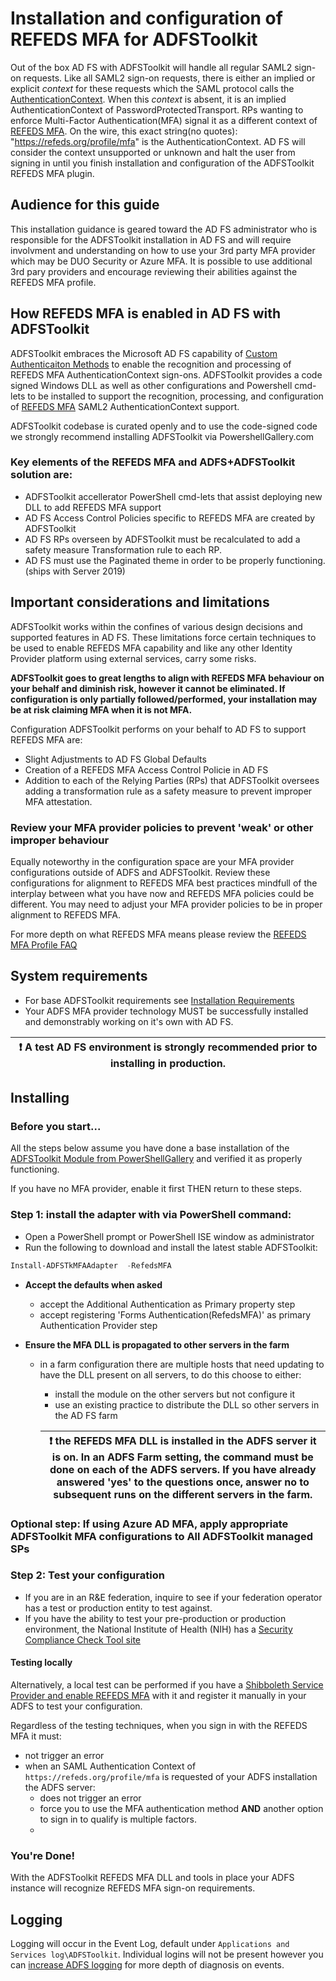 # Installation and configuration of REFEDS MFA for ADFSToolkit

Out of the box AD FS with ADFSToolkit will handle all regular SAML2 sign-on requests. Like all SAML2 sign-on requests, there is either an implied or explicit _context_ for these requests which the SAML protocol calls the [AuthenticationContext](https://docs.oasis-open.org/security/saml/v2.0/saml-authn-context-2.0-os.pdf). When this _context_ is absent, it is an implied AuthenticationContext of PasswordProtectedTransport.  RPs wanting to enforce Multi-Factor Authentication(MFA)  signal it as a different context of  [REFEDS MFA](https://refeds.org/profile/mfa). On the wire, this exact string(no quotes): "https://refeds.org/profile/mfa"  is the AuthenticationContext. AD FS will consider the context unsupported  or unknown and halt  the user from signing in until you finish installation and configuration of the ADFSToolkit REFEDS MFA plugin.

## Audience for this guide
This installation guidance is geared toward the AD FS administrator who is responsible for the ADFSToolkit installation in AD FS and will require involvment and understanding on how to use your 3rd party MFA provider which may be DUO Security or Azure MFA. It is possible to use additional 3rd pary providers and encourage reviewing their abilities against the REFEDS MFA profile.

## How REFEDS MFA is enabled in AD FS with ADFSToolkit
ADFSToolkit embraces the Microsoft AD FS capability of [Custom Authenticaiton Methods](https://docs.microsoft.com/en-us/windows-server/identity/ad-fs/development/ad-fs-build-custom-auth-method) to enable the recognition and processing of REFEDS MFA AuthenticationContext sign-ons. ADFSToolkit provides a code signed Windows DLL as well as other configurations and Powershell cmd-lets to be installed to support the recognition, processing, and configuration of [REFEDS MFA](https://refeds.org/profile/mfa) SAML2 AuthenticationContext support.

ADFSToolkit codebase is curated openly and to use the code-signed code we strongly recommend installing ADFSToolkit via PowershellGallery.com

### Key elements of the REFEDS MFA and ADFS+ADFSToolkit solution are:

-  ADFSToolkit accellerator PowerShell cmd-lets that assist deploying new DLL to add REFEDS MFA support
-  AD FS Access Control Policies specific to REFEDS MFA are created by ADFSToolkit
-  AD FS  RPs overseen by ADFSToolkit must be recalculated to add a safety measure Transformation rule to each RP.
-  AD FS must use the Paginated theme in order to be properly functioning.  (ships with Server 2019)


## Important considerations and limitations

ADFSToolkit works within the confines of various design decisions and supported features in AD FS. These limitations force certain techniques to be used to enable REFEDS MFA capability and like any other Identity Provider platform using external services, carry some risks.

**ADFSToolkit goes to great lengths to align with REFEDS MFA behaviour on your behalf and diminish risk, however it cannot be eliminated.  If configuration is only partially followed/performed, your installation may be at risk claiming MFA when it is not MFA.**

Configuration ADFSToolkit performs on your behalf to AD FS to support REFEDS MFA are:
- Slight Adjustments to AD FS Global Defaults
- Creation of a REFEDS MFA Access Control Policie in AD FS
- Addition to each of the Relying Parties (RPs) that ADFSToolkit oversees adding a transformation rule as a safety measure to prevent improper MFA attestation. 

### Review your  MFA provider policies to prevent 'weak' or other improper behaviour

Equally noteworthy in the configuration space are your MFA provider configurations outside of ADFS and ADFSToolkit. 
Review these configurations for alignment to REFEDS MFA best practices mindfull of the interplay between what you have now and REFEDS MFA policies could be different.
You may need to adjust your MFA provider policies to be in proper alignment to REFEDS MFA.

For more depth on what REFEDS MFA means please review the [REFEDS MFA Profile FAQ](https://wiki.refeds.org/display/PRO/MFA+Profile+FAQ)

## System requirements

  - For base ADFSToolkit requirements see [Installation Requirements](/docs/README.md) 
  - Your ADFS MFA provider technology MUST be successfully installed and demonstrably working on it's own with  AD FS.

  |:exclamation:  A test AD FS environment is strongly recommended prior to installing in production. |
  |---------------------------------------------------------------------------------------------------|


## Installing

### Before you start...

All the steps below assume you have done a base installation of the [ADFSToolkit Module from PowerShellGallery](https://www.powershellgallery.com/packages/ADFSToolkit) and verified it as properly functioning.

If you have no MFA provider, enable it first THEN return to these steps.

### Step 1: install the adapter with via PowerShell command:
  - Open a PowerShell prompt or PowerShell ISE window as administrator  
  - Run the following to download and install the latest stable ADFSToolkit:
  ```PowerShell
  Install-ADFSTkMFAAdapter  -RefedsMFA
  ```
- **Accept the defaults when asked**
  - accept the Additional Authentication as Primary  property step
  - accept registering 'Forms Authentication(RefedsMFA)' as primary  Authentication Provider step

- **Ensure the MFA DLL is propagated to other servers in the farm**
  - in a farm configuration there are multiple hosts that need updating to have the DLL present on all servers, to do this choose to either:
    - install the module on the other servers but not configure it
    - use an existing practice to distribute the DLL so other servers in the AD FS farm

    |:exclamation: the REFEDS MFA DLL is installed in the ADFS server it is on. In an ADFS Farm setting, the command must be done on each of the ADFS servers. If you have already answered 'yes' to the questions once, answer no to subsequent runs on the different servers in the farm.  |
     |-----------------------------------------------------------------------------|


### Optional step: If using Azure AD MFA, apply appropriate ADFSToolkit MFA configurations to All ADFSToolkit managed SPs




### Step 2: Test your configuration

-  If you are in an R&E federation, inquire to see if your federation operator has a test or production entity to test against.
-  If you have the ability to test your pre-production or production environment, the National Institute of Health (NIH) has a [Security Compliance Check Tool site](https://auth.nih.gov/CertAuthV3/forms/compliancecheck.aspx)

#### Testing locally
 Alternatively, a local test can be performed if  you have a [Shibboleth Service Provider and enable REFEDS MFA](https://shibboleth.atlassian.net/wiki/spaces/SP3/pages/2114781453/Requiring+Multi-Factor+Authentication) with it and register it manually in your ADFS to test your configuration. 


 Regardless of the testing techniques, when  you sign in with the REFEDS MFA it must:
 - not trigger an error
 - when an SAML Authentication Context of ``https://refeds.org/profile/mfa`` is requested of your ADFS installation the ADFS server:
   - does not trigger an error
   - force you to use the MFA authentication method  **AND** another option to sign in to qualify is multiple factors.
   -


### You're Done!
With the ADFSToolkit REFEDS MFA DLL and tools in place your ADFS instance will recognize REFEDS MFA sign-on requirements. 

## Logging

Logging will occur in the Event Log, default under `Applications and Services log\ADFSToolkit`. 
Individual logins will not be present however you can [increase ADFS logging](https://docs.microsoft.com/en-us/windows-server/identity/ad-fs/troubleshooting/ad-fs-tshoot-logging) for more depth of diagnosis on events. 
